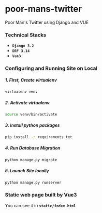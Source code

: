 # poor-mans-twitter
Poor Man's Twitter using Django and VUE

### Technical Stacks
* **`Django 3.2`**
* **`DRF 3.14`**
* **`Vue3`**

### Configuring and Running Site on Local

##### 1. First, Create virtualenv

```bash
virtualenv venv
```

##### 2. Activate virtualenv

```bash
source venv/bin/activate
```

##### 3. Install python packages

```bash
pip install -r requirements.txt
```

##### 4. Run Database Migration
```bash
python manage.py migrate
```

##### 5. Launch Site locally
```bash
python manage.py runserver
```

### Static web page built by Vue3
You can see it in **`static/index.html`**